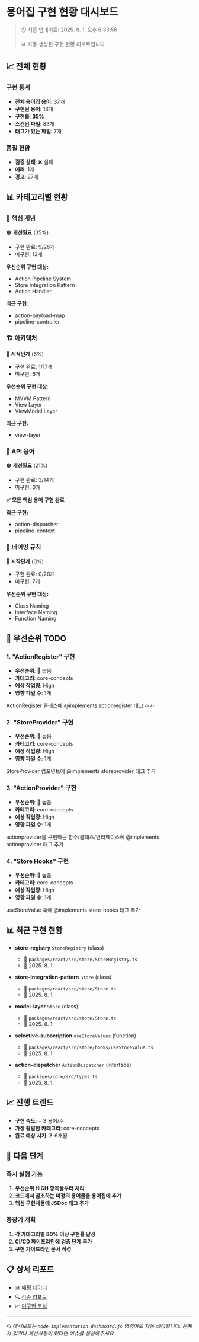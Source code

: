 # 용어집 구현 현황 대시보드

> 🕒 최종 업데이트: 2025. 8. 1. 오후 6:33:56
> 
> 📊 자동 생성된 구현 현황 리포트입니다.

## 📈 전체 현황

### 구현 통계
- **전체 용어집 용어**: 37개
- **구현된 용어**: 13개
- **구현률**: **35%**
- **스캔된 파일**: 83개
- **태그가 있는 파일**: 7개

### 품질 현황
- **검증 상태**: ❌ 실패
- **에러**: 1개
- **경고**: 27개

## 📊 카테고리별 현황


### 🎯 핵심 개념

🟠 **개선필요** (35%)

- 구현 완료: 9/26개
- 미구현: 13개


**우선순위 구현 대상:**
- Action Pipeline System
- Store Integration Pattern
- Action Handler



**최근 구현:**
- action-payload-map
- pipeline-controller



### 🏗️ 아키텍처

🔴 **시작단계** (6%)

- 구현 완료: 1/17개
- 미구현: 6개


**우선순위 구현 대상:**
- MVVM Pattern
- View Layer
- ViewModel Layer



**최근 구현:**
- view-layer



### 🔌 API 용어

🟠 **개선필요** (21%)

- 구현 완료: 3/14개
- 미구현: 0개

**✅ 모든 핵심 용어 구현 완료**


**최근 구현:**
- action-dispatcher
- pipeline-context



### 📝 네이밍 규칙

🔴 **시작단계** (0%)

- 구현 완료: 0/20개
- 미구현: 7개


**우선순위 구현 대상:**
- Class Naming
- Interface Naming
- Function Naming





## 🎯 우선순위 TODO


### 1. "ActionRegister" 구현

- **우선순위**: 🔴 높음
- **카테고리**: core-concepts
- **예상 작업량**: High
- **영향 파일 수**: 1개

ActionRegister 클래스에 @implements actionregister 태그 추가


### 2. "StoreProvider" 구현

- **우선순위**: 🔴 높음
- **카테고리**: core-concepts
- **예상 작업량**: High
- **영향 파일 수**: 1개

StoreProvider 컴포넌트에 @implements storeprovider 태그 추가


### 3. "ActionProvider" 구현

- **우선순위**: 🔴 높음
- **카테고리**: core-concepts
- **예상 작업량**: High
- **영향 파일 수**: 1개

actionprovider을 구현하는 함수/클래스/인터페이스에 @implements actionprovider 태그 추가


### 4. "Store Hooks" 구현

- **우선순위**: 🔴 높음
- **카테고리**: core-concepts
- **예상 작업량**: High
- **영향 파일 수**: 1개

useStoreValue 훅에 @implements store-hooks 태그 추가


## 📊 최근 구현 현황



- **store-registry** `StoreRegistry` (class)
  - 📁 `packages/react/src/store/StoreRegistry.ts`
  - 📅 2025. 8. 1.


- **store-integration-pattern** `Store` (class)
  - 📁 `packages/react/src/store/Store.ts`
  - 📅 2025. 8. 1.


- **model-layer** `Store` (class)
  - 📁 `packages/react/src/store/Store.ts`
  - 📅 2025. 8. 1.


- **selective-subscription** `useStoreValues` (function)
  - 📁 `packages/react/src/store/hooks/useStoreValue.ts`
  - 📅 2025. 8. 1.


- **action-dispatcher** `ActionDispatcher` (interface)
  - 📁 `packages/core/src/types.ts`
  - 📅 2025. 8. 1.



## 📈 진행 트렌드

- **구현 속도**: + 3 용어/주
- **가장 활발한 카테고리**: core-concepts
- **완료 예상 시기**: 3-6개월

## 🔄 다음 단계

### 즉시 실행 가능
1. **우선순위 HIGH 항목들부터 처리**
2. **코드에서 참조하는 미정의 용어들을 용어집에 추가**
3. **핵심 구현체들에 JSDoc 태그 추가**

### 중장기 계획
1. **각 카테고리별 80% 이상 구현률 달성**
2. **CI/CD 파이프라인에 검증 단계 추가**
3. **구현 가이드라인 문서 작성**

## 📋 상세 리포트

- 📊 [매핑 데이터](/_data/mappings.json)
- 🔍 [검증 리포트](/_data/validation-report.json)
- 📈 [미구현 분석](/_data/missing-analysis-report.json)

---

*이 대시보드는 `node implementation-dashboard.js` 명령어로 자동 생성됩니다.*
*문제가 있거나 개선사항이 있다면 이슈를 생성해주세요.*

<!-- Dashboard generated at 2025-08-01T09:33:56.915Z -->